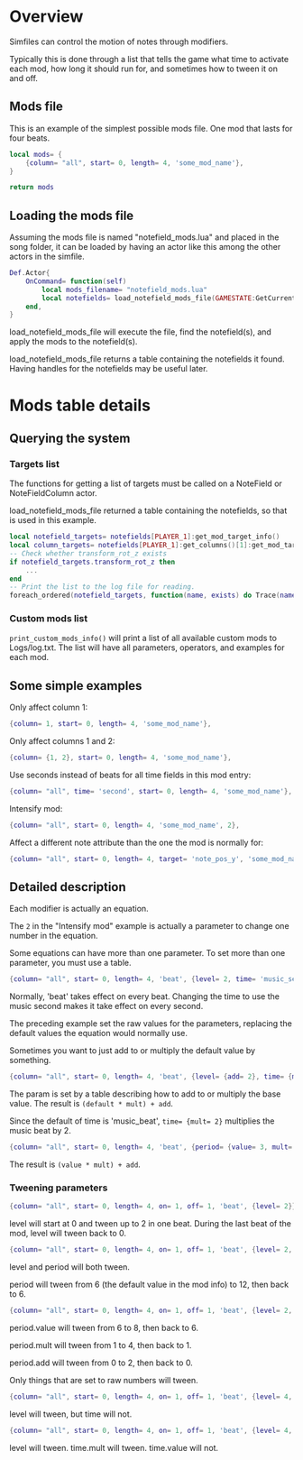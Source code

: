 # Overview

Simfiles can control the motion of notes through modifiers.

Typically this is done through a list that tells the game what time to
activate each mod, how long it should run for, and sometimes how to tween it
on and off.

## Mods file

This is an example of the simplest possible mods file.  One mod that lasts
for four beats.

```lua
local mods= {
	{column= "all", start= 0, length= 4, 'some_mod_name'},
}

return mods
```

## Loading the mods file

Assuming the mods file is named "notefield_mods.lua" and placed in the song
folder, it can be loaded by having an actor like this among the other actors
in the simfile.

```lua
Def.Actor{
	OnCommand= function(self)
		local mods_filename= "notefield_mods.lua"
		local notefields= load_notefield_mods_file(GAMESTATE:GetCurrentSong():GetSongDir()..mods_filename)
	end,
}
```

load_notefield_mods_file will execute the file, find the notefield(s), and
apply the mods to the notefield(s).

load_notefield_mods_file returns a table containing the notefields it found.
Having handles for the notefields may be useful later.


# Mods table details

## Querying the system

### Targets list
The functions for getting a list of targets must be called on a NoteField or
NoteFieldColumn actor.

load_notefield_mods_file returned a table containing the notefields, so that
is used in this example.

```lua
local notefield_targets= notefields[PLAYER_1]:get_mod_target_info()
local column_targets= notefields[PLAYER_1]:get_columns()[1]:get_mod_target_info()
-- Check whether transform_rot_z exists
if notefield_targets.transform_rot_z then
	...
end
-- Print the list to the log file for reading.
foreach_ordered(notefield_targets, function(name, exists) do Trace(name) end)
```

### Custom mods list
```print_custom_mods_info()``` will print a list of all available custom mods
to Logs/log.txt.  The list will have all parameters, operators, and examples
for each mod.


## Some simple examples

Only affect column 1:
```lua
{column= 1, start= 0, length= 4, 'some_mod_name'},
```

Only affect columns 1 and 2:
```lua
{column= {1, 2}, start= 0, length= 4, 'some_mod_name'},
```

Use seconds instead of beats for all time fields in this mod entry:
```lua
{column= "all", time= 'second', start= 0, length= 4, 'some_mod_name'},
```

Intensify mod:
```lua
{column= "all", start= 0, length= 4, 'some_mod_name', 2},
```

Affect a different note attribute than the one the mod is normally for:
```lua
{column= "all", start= 0, length= 4, target= 'note_pos_y', 'some_mod_name'},
```

## Detailed description

Each modifier is actually an equation.

The ```2``` in the "Intensify mod" example is actually a parameter to change
one number in the equation.

Some equations can have more than one parameter.  To set more than one
parameter, you must use a table.

```lua
{column= "all", start= 0, length= 4, 'beat', {level= 2, time= 'music_second'}},
```

Normally, 'beat' takes effect on every beat.  Changing the time to use the
music second makes it take effect on every second.

The preceding example set the raw values for the parameters, replacing the
default values the equation would normally use.

Sometimes you want to just add to or multiply the default value by something.

```lua
{column= "all", start= 0, length= 4, 'beat', {level= {add= 2}, time= {mult= 2}}},
```

The param is set by a table describing how to add to or multiply the base
value.  The result is ```(default * mult) + add```.

Since the default of time is 'music_beat', ```time= {mult= 2}``` multiplies
the music beat by 2.

```lua
{column= "all", start= 0, length= 4, 'beat', {period= {value= 3, mult= 2, add= 4}}},
```

The result is ```(value * mult) + add```.


### Tweening parameters

```lua
{column= "all", start= 0, length= 4, on= 1, off= 1, 'beat', {level= 2}},
```

level will start at 0 and tween up to 2 in one beat.  During the last beat of
the mod, level will tween back to 0.

```lua
{column= "all", start= 0, length= 4, on= 1, off= 1, 'beat', {level= 2, period= 12}},
```

level and period will both tween.

period will tween from 6 (the default value in the mod info) to 12, then back
to 6.

```lua
{column= "all", start= 0, length= 4, on= 1, off= 1, 'beat', {level= 2, period= {value= 8, mult= 4, add= 2}}},
```

period.value will tween from 6 to 8, then back to 6.

period.mult will tween from 1 to 4, then back to 1.

period.add will tween from 0 to 2, then back to 0.


Only things that are set to raw numbers will tween.

```lua
{column= "all", start= 0, length= 4, on= 1, off= 1, 'beat', {level= 4, time= 'music_second'}},
```

level will tween, but time will not.

```lua
{column= "all", start= 0, length= 4, on= 1, off= 1, 'beat', {level= 4, time= {value= 'music_second', mult= 2}}},
```

level will tween.  time.mult will tween.  time.value will not.
